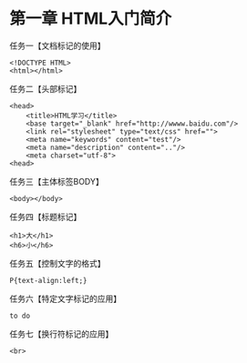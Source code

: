 # 第一章 HTML入门简介

任务一【文档标记的使用】


	<!DOCTYPE HTML>
	<html></html>
任务二【头部标记】

	<head>
		<title>HTML学习</title>
		<base target="_blank" href="http://wwww.baidu.com"/>
		<link rel="stylesheet" type="text/css" href="">
		<meta name="keywords" content="test"/>
		<meta name="description" content=".."/>
		<meta charset="utf-8">
	<head>
任务三【主体标签BODY】


	<body></body>
任务四【标题标记<h></h>】

	<h1>大</h1>
	<h6>小</h6>
任务五【控制文字的格式】


	P{text-align:left;}
任务六【特定文字标记的应用】

	to do

任务七【换行符标记的应用】


	<br>
